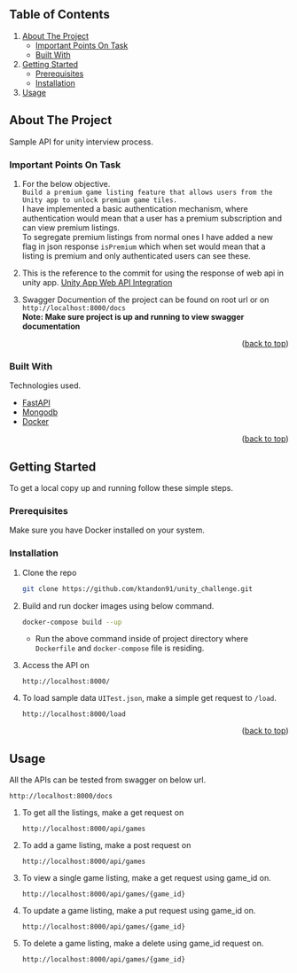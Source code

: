 <!-- TABLE OF CONTENTS -->
## Table of Contents
  <ol>
    <li>
      <a href="#about-the-project">About The Project</a>
      <ul>
        <li><a href="#important-points-on-task">Important Points On Task</a></li>
      </ul>
      <ul>
        <li><a href="#built-with">Built With</a></li>
      </ul>
    </li>
    <li>
      <a href="#getting-started">Getting Started</a>
      <ul>
        <li><a href="#prerequisites">Prerequisites</a></li>
        <li><a href="#installation">Installation</a></li>
      </ul>
    </li>
    <li><a href="#usage">Usage</a></li>
</ol>

## About The Project
Sample API for unity interview process.
### Important Points On Task

1. For the below objective. </br>
`Build a premium game listing feature that allows users from the Unity app to unlock premium game tiles.` </br>
I have implemented a basic authentication mechanism, where authentication would mean that a user has a premium subscription and can view premium listings. </br>
To segregate premium listings from normal ones I have added a new flag in json response `isPremium` which when set would mean that a listing is premium and only authenticated users can see these.

2. This is the reference to the commit for using the response of web api in unity app. [Unity App Web API Integration](https://github.com/ktandon91/unity_challenge/commit/265ec14ced41b1b7141d064a4ee14484f777ad9c)

3. Swagger Documention of the project can be found on root url or on `http://localhost:8000/docs` </br>
 **Note: Make sure project is up and running to view swagger documentation**
 

<p align="right">(<a href="#top">back to top</a>)</p>

### Built With
Technologies used.

* [FastAPI](https://fastapi.tiangolo.com/)
* [Mongodb](https://www.mongodb.com/)
* [Docker](https://www.docker.com/)

<p align="right">(<a href="#top">back to top</a>)</p>

<!-- GETTING STARTED -->
## Getting Started

To get a local copy up and running follow these simple steps.

### Prerequisites

Make sure you have Docker installed on your system.

### Installation
1. Clone the repo
   ```sh
   git clone https://github.com/ktandon91/unity_challenge.git
   ```
   
2. Build and run docker images using below command.
   ```sh
   docker-compose build --up
   ```
   * Run the above command inside of project directory where `Dockerfile` and `docker-compose` file is residing.

3. Access the API on
   ```
   http://localhost:8000/
   ```

4. To load sample data `UITest.json`, make a simple get request to `/load`.  
    ```
    http://localhost:8000/load
    ```

<p align="right">(<a href="#top">back to top</a>)</p>

## Usage

All the APIs can be tested from swagger on below url.
   ```
   http://localhost:8000/docs
   ```
1. To get all the listings, make a get request on
    ```
    http://localhost:8000/api/games
    ```
2. To add a game listing, make a post request on
    ```
    http://localhost:8000/api/games
    ```
3. To view a single game listing, make a get request using game_id on.
    ```
    http://localhost:8000/api/games/{game_id}
    ```    
4. To update a game listing, make a put request using game_id on.
    ```
    http://localhost:8000/api/games/{game_id}
    ```    
5. To delete a game listing, make a delete using game_id request on.
    ```
    http://localhost:8000/api/games/{game_id}
    ```
